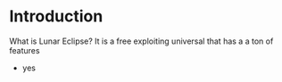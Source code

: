 # Introduction
What is Lunar Eclipse?
It is a free exploiting universal that has a a ton of features
   - yes
